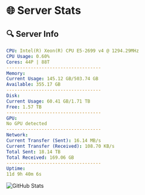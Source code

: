 # 🌐 Server Stats
## 🔍 Server Info
```yaml
CPU: Intel(R) Xeon(R) CPU E5-2699 v4 @ 1294.29MHz
CPU Usage: 0.60%
Cores: 44P | 88T
-----------------------------------
Memory:
Current Usage: 145.12 GB/503.74 GB
Available: 355.17 GB
-----------------------------------
Disk:
Current Usage: 60.41 GB/1.71 TB
Free: 1.57 TB
-----------------------------------
GPU:
No GPU detected
-----------------------------------
Network:
Current Transfer (Sent): 16.14 MB/s
Current Transfer (Received): 108.70 KB/s
Total Sent: 18.14 TB
Total Received: 169.06 GB
-----------------------------------
Uptime:
11d 9h 40m 6s
```
![GitHub Stats](https://img.shields.io/badge/Updated-2025-03-19_07:02:55-blue)